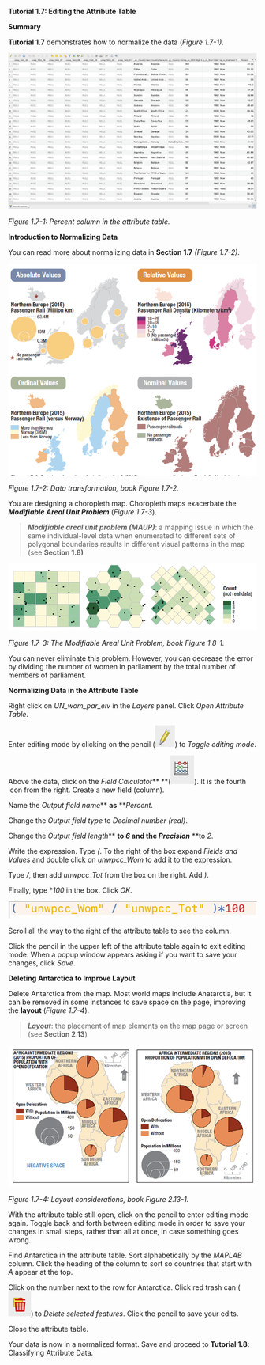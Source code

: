**Tutorial 1.7: Editing the Attribute Table**

**Summary**

**Tutorial 1.7** demonstrates how to normalize the data (*Figure 1.7-1)*. 

![](1.7_Edit_Attribute_table_Map_Algebra_images/image_0.png)

*Figure 1.7-1: Percent column in the attribute table.*

**Introduction to Normalizing Data**

You can read more about normalizing data in **Section 1.7** *(Figure 1.7-2)*. 

![](1.7_Edit_Attribute_table_Map_Algebra_images/image_1.png)

*Figure 1.7-2: Data transformation, book Figure 1.7-2.*

You are designing a choropleth map. Choropleth maps exacerbate the ***Modifiable Areal Unit Problem*** (*Figure 1.7-3*). 

> ***Modifiable areal unit problem (MAUP)***: a mapping issue in which the same individual-level data when enumerated to different sets of polygonal boundaries results in different visual patterns in the map (see **Section 1.8)**

![](1.7_Edit_Attribute_table_Map_Algebra_images/image_2.png)

*Figure 1.7-3: The Modifiable Areal Unit Problem, book Figure 1.8-1.*

You can never eliminate this problem. However, you can decrease the error by dividing the number of women in parliament by the total number of members of parliament. 

**Normalizing Data in the Attribute Table**

Right click on *UN_wom_par_eiv* in the *Layers* panel. Click *Open Attribute Table*.

Enter editing mode by clicking on the pencil (![](1.7_Edit_Attribute_table_Map_Algebra_images/image_3.png)) to *Toggle editing mode*. 

Above the data, click on the *Field Calculator*** **(![](1.7_Edit_Attribute_table_Map_Algebra_images/image_4.png)). It is the fourth icon from the right. Create a new field (column). 

Name the *Output field name*** **as** ***Percent*.

Change the *Output field type* to *Decimal number (real)*.

Change the *Output field length*** **to *6* and the *Precision*** **to *2*.

Write the expression. Type *(*. To the right of the box expand *Fields and Values* and double click on *unwpcc_Wom* to add it to the expression. 

Type  */*, then add *unwpcc_Tot* from the box on the right. Add *)*.

Finally, type **100* in the box. Click *OK*.

![](1.7_Edit_Attribute_table_Map_Algebra_images/image_5.png)

Scroll all the way to the right of the attribute table to see the column.

Click the pencil in the upper left of the attribute table again to exit editing mode. When a popup window appears asking if you want to save your changes, click *Save*.

**Deleting Antarctica to Improve Layout**

Delete Antarctica from the map. Most world maps include Anatarctia, but it can be removed in some instances to save space on the page, improving the **layout** (*Figure 1.7-4*).

> ***Layout***: the placement of map elements on the map page or screen (see **Section 2.13**)

![](1.7_Edit_Attribute_table_Map_Algebra_images/image_6.png)

*Figure 1.7-4: Layout considerations, book Figure 2.13-1.*

With the attribute table still open, click on the pencil to enter editing mode again. Toggle back and forth between editing mode in order to save your changes in small steps, rather than all at once, in case something goes wrong.

Find Antarctica in the attribute table. Sort alphabetically by the *MAPLAB* column. Click the heading of the column to sort so countries that start with *A* appear at the top.

Click on the number next to the row for Antarctica. Click red trash can (![](1.7_Edit_Attribute_table_Map_Algebra_images/image_7.png)) to *Delete selected features*. Click the pencil to save your edits.

Close the attribute table.

Your data is now in a normalized format. Save and proceed to **Tutorial 1.8**: Classifying Attribute Data.

